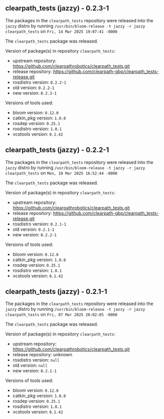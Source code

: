 ## clearpath_tests (jazzy) - 0.2.3-1

The packages in the `clearpath_tests` repository were released into the `jazzy` distro by running `/usr/bin/bloom-release -t jazzy -r jazzy clearpath_tests` on `Fri, 14 Mar 2025 19:07:41 -0000`

The `clearpath_tests` package was released.

Version of package(s) in repository `clearpath_tests`:

- upstream repository: https://github.com/clearpathrobotics/clearpath_tests.git
- release repository: https://github.com/clearpath-gbp/clearpath_tests-release.git
- rosdistro version: `0.2.2-1`
- old version: `0.2.2-1`
- new version: `0.2.3-1`

Versions of tools used:

- bloom version: `0.12.0`
- catkin_pkg version: `1.0.0`
- rosdep version: `0.25.1`
- rosdistro version: `1.0.1`
- vcstools version: `0.1.42`


## clearpath_tests (jazzy) - 0.2.2-1

The packages in the `clearpath_tests` repository were released into the `jazzy` distro by running `/usr/bin/bloom-release -t jazzy -r jazzy clearpath_tests` on `Mon, 10 Mar 2025 16:52:44 -0000`

The `clearpath_tests` package was released.

Version of package(s) in repository `clearpath_tests`:

- upstream repository: https://github.com/clearpathrobotics/clearpath_tests.git
- release repository: https://github.com/clearpath-gbp/clearpath_tests-release.git
- rosdistro version: `0.2.1-1`
- old version: `0.2.1-1`
- new version: `0.2.2-1`

Versions of tools used:

- bloom version: `0.12.0`
- catkin_pkg version: `1.0.0`
- rosdep version: `0.25.1`
- rosdistro version: `1.0.1`
- vcstools version: `0.1.42`


## clearpath_tests (jazzy) - 0.2.1-1

The packages in the `clearpath_tests` repository were released into the `jazzy` distro by running `/usr/bin/bloom-release -t jazzy -r jazzy clearpath_tests` on `Fri, 07 Mar 2025 20:02:05 -0000`

The `clearpath_tests` package was released.

Version of package(s) in repository `clearpath_tests`:

- upstream repository: https://github.com/clearpathrobotics/clearpath_tests.git
- release repository: unknown
- rosdistro version: `null`
- old version: `null`
- new version: `0.2.1-1`

Versions of tools used:

- bloom version: `0.12.0`
- catkin_pkg version: `1.0.0`
- rosdep version: `0.25.1`
- rosdistro version: `1.0.1`
- vcstools version: `0.1.42`



